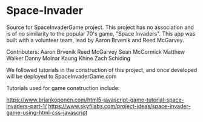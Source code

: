 # Space-Invader
Source for SpaceInvaderGame project. This project has no association and is of no similarity to the popular 70's game, "Space Invaders". 
This app was built with a volunteer team, lead by Aaron Brvenik and Reed McGarvey. 

Contributers:
Aaron Brvenik
Reed McGarvey
Sean McCormick 
Matthew Walker
Danny Molnar
Kaung Khine
Zach Schiding

We followed tutorials in the construction of this project, and once developed will be deployed to 
SpaceInvaderGame.com

Tutorials used for game construction include:

https://www.briankoponen.com/html5-javascript-game-tutorial-space-invaders-part-1/
https://www.skyfilabs.com/project-ideas/space-invader-game-using-html-css-javascript
